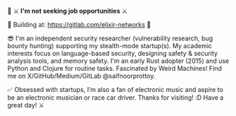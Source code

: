 📌 ⚔ **I'm not seeking job opportunities** ⚔ 

🔨 Building at: https://gitlab.com/elixir-networks 🔨

😎 I'm an independent security researcher (vulnerability research, bug bounty hunting) supporting my stealth-mode startup(s). My academic interests focus on language-based security, designing safety & security analysis tools, and memory safety. I'm an early Rust adopter (2015) and use Python and Clojure for routine tasks. Fascinated by Weird Machines! Find me on X/GitHub/Medium/GitLab @saifnoorprottoy. 

✅️ Obsessed with startups, I’m also a fan of electronic music and aspire to be an electronic musician or race car driver. Thanks for visiting! :D Have a great day! ⚔
